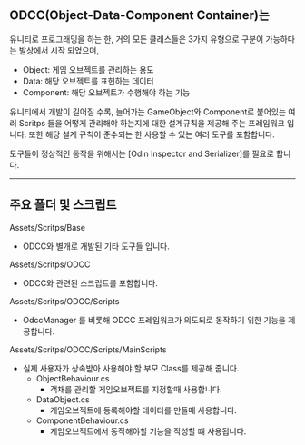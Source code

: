 ODCC(Object-Data-Component Container)는 
---
유니티로 프로그래밍을 하는 한, 거의 모든 클래스들은 3가지 유형으로 구분이 가능하다는 발상에서 시작 되었으며,
- Object: 게임 오브젝트를 관리하는 용도
- Data: 해당 오브젝트를 표현하는 데이터
- Component: 해당 오브젝트가 수행해야 하는 기능

유니티에서 개발이 길어질 수록, 늘어가는 GameObject와 Component로 붙어있는 여러 Scritps 들을 어떻게 관리해야 하는지에 대한 설계규칙을 제공해 주는 프레임워크 입니다.
또한 해당 설계 규칙이 준수되는 한 사용할 수 있는 여러 도구를 포함합니다.

도구들이 정상적인 동작을 위해서는 [Odin Inspector and Serializer]를 필요로 합니다.

---
주요 폴더 및 스크립트 
---
Assets/Scritps/Base
* ODCC와 별개로 개발된 기타 도구들 입니다.

Assets/Scritps/ODCC
* ODCC와 관련된 스크립트를 포함합니다.

Assets/Scritps/ODCC/Scripts
* OdccManager 를 비롯해 ODCC 프레임워크가 의도되로 동작하기 위한 기능을 제공합니다.

Assets/Scritps/ODCC/Scripts/MainScripts
* 실제 사용자가 상속받아 사용해야 할 부모 Class를 제공해 줍니다.
  * ObjectBehaviour.cs
    * 객채를 관리할 게임오브젝트를 지정할때 사용합니다.
  * DataObject.cs
    * 게임오브젝트에 등록해야할 데이터를 만들때 사용합니다.
  * ComponentBehaviour.cs
    * 게임오브젝트에서 동작해야할 기능을 작성할 떄 사용됩니다.
 

